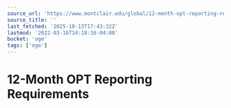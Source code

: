 ```yaml
---
source_url: 'https://www.montclair.edu/global/12-month-opt-reporting-requirements/'
source_title: ''
last_fetched: '2025-10-13T17:43:32Z'
lastmod: '2022-03-16T14:18:16-04:00'
bucket: 'oge'
tags: ['oge']
---
```


# 12-Month OPT Reporting Requirements